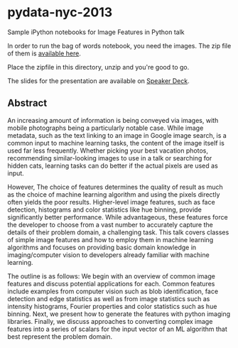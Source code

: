 pydata-nyc-2013
===============

Sample iPython notebooks for Image Features in Python talk

In order to run the bag of words notebook, you need the images.  The zip file of them is [available here][].

[available here]: https://dl.dropboxusercontent.com/u/367147/photos.zip

Place the zipfile in this directory, unzip and you're good to go.

The slides for the presentation are available on [Speaker Deck][].

[Speaker Deck]: https://speakerdeck.com/matttrent/image-features-in-python

Abstract
--------

An increasing amount of information is being conveyed via images, with mobile photographs being a particularly notable case. While image metadata, such as the text linking to an image in Google image search, is a common input to machine learning tasks, the content of the image itself is used far less frequently. Whether picking your best vacation photos, recommending similar-looking images to use in a talk or searching for hidden cats, learning tasks can do better if the actual pixels are used as input.

However, The choice of features determines the quality of result as much as the choice of machine learning algorithm and using the pixels directly often yields the poor results. Higher-level image features, such as face detection, histograms and color statistics like hue binning, provide significantly better performance. While advantageous, these features force the developer to choose from a vast number to accurately capture the details of their problem domain, a challenging task. This talk covers classes of simple image features and how to employ them in machine learning algorithms and focuses on providing basic domain knowledge in imaging/computer vision to developers already familiar with machine learning.

The outline is as follows: We begin with an overview of common image features and discuss potential applications for each. Common features include examples from computer vision such as blob identification, face detection and edge statistics as well as from image statistics such as intensity histograms, Fourier properties and color statistics such as hue binning. Next, we present how to generate the features with python imaging libraries. Finally, we discuss approaches to converting complex image features into a series of scalars for the input vector of an ML algorithm that best represent the problem domain.
